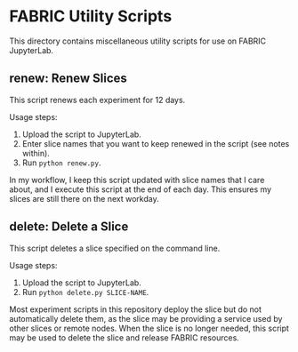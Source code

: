 # FABRIC Utility Scripts

This directory contains miscellaneous utility scripts for use on FABRIC JupyterLab.

## renew: Renew Slices

This script renews each experiment for 12 days.

Usage steps:

1. Upload the script to JupyterLab.
2. Enter slice names that you want to keep renewed in the script (see notes within).
3. Run `python renew.py`.

In my workflow, I keep this script updated with slice names that I care about, and I execute this script at the end of each day.
This ensures my slices are still there on the next workday.

## delete: Delete a Slice

This script deletes a slice specified on the command line.

Usage steps:

1. Upload the script to JupyterLab.
2. Run `python delete.py SLICE-NAME`.

Most experiment scripts in this repository deploy the slice but do not automatically delete them, as the slice may be providing a service used by other slices or remote nodes.
When the slice is no longer needed, this script may be used to delete the slice and release FABRIC resources.
